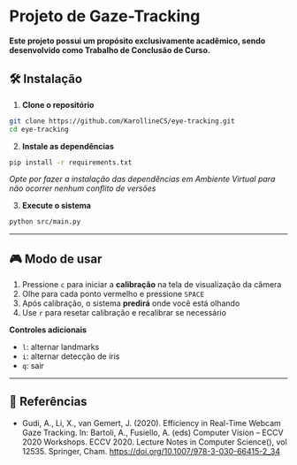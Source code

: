 # Projeto de Gaze-Tracking

**Este projeto possui um propósito exclusivamente acadêmico, sendo desenvolvido como Trabalho de Conclusão de Curso.**

## 🛠️ Instalação

1. **Clone o repositório**
```bash
git clone https://github.com/KarollineCS/eye-tracking.git
cd eye-tracking
```

2. **Instale as dependências**
```bash
pip install -r requirements.txt
```
*Opte por fazer a instalação das dependências em Ambiente Virtual para não ocorrer nenhum conflito de versões*

3. **Execute o sistema**
```bash
python src/main.py
```

---

## 🎮 Modo de usar

1. Pressione `c` para iniciar a **calibração** na tela de visualização da câmera
2. Olhe para cada ponto vermelho e pressione `SPACE`
3. Após calibração, o sistema **predirá** onde você está olhando
4. Use `r` para resetar calibração e recalibrar se necessário

**Controles adicionais**
- `l`: alternar landmarks
- `i`: alternar detecção de íris
- `q`: sair

---

## 🔗 Referências

- Gudi, A., Li, X., van Gemert, J. (2020). Efficiency in Real-Time Webcam Gaze Tracking. In: Bartoli, A., Fusiello, A. (eds) Computer Vision – ECCV 2020 Workshops. ECCV 2020. Lecture Notes in Computer Science(), vol 12535. Springer, Cham. https://doi.org/10.1007/978-3-030-66415-2_34
